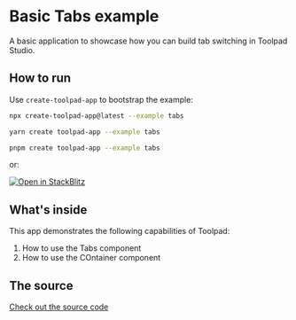 # Basic Tabs example

<p class="description">A basic application to showcase how you can build tab switching in Toolpad Studio.</p>

## How to run

Use `create-toolpad-app` to bootstrap the example:

```bash
npx create-toolpad-app@latest --example tabs
```

```bash
yarn create toolpad-app --example tabs
```

```bash
pnpm create toolpad-app --example tabs
```

or:

[![Open in StackBlitz](https://developer.stackblitz.com/img/open_in_stackblitz.svg)](https://stackblitz.com/fork/github/mui/mui-toolpad/tree/master/examples/tabs)

## What's inside

This app demonstrates the following capabilities of Toolpad:

1. How to use the Tabs component
2. How to use the COntainer component

## The source

[Check out the source code](https://github.com/mui/mui-toolpad/tree/master/examples/tabs)

